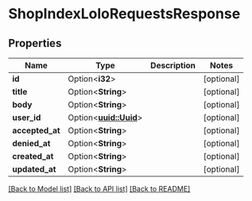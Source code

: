 # ShopIndexLoloRequestsResponse

## Properties

Name | Type | Description | Notes
------------ | ------------- | ------------- | -------------
**id** | Option<**i32**> |  | [optional]
**title** | Option<**String**> |  | [optional]
**body** | Option<**String**> |  | [optional]
**user_id** | Option<[**uuid::Uuid**](uuid::Uuid.md)> |  | [optional]
**accepted_at** | Option<**String**> |  | [optional]
**denied_at** | Option<**String**> |  | [optional]
**created_at** | Option<**String**> |  | [optional]
**updated_at** | Option<**String**> |  | [optional]

[[Back to Model list]](../README.md#documentation-for-models) [[Back to API list]](../README.md#documentation-for-api-endpoints) [[Back to README]](../README.md)


